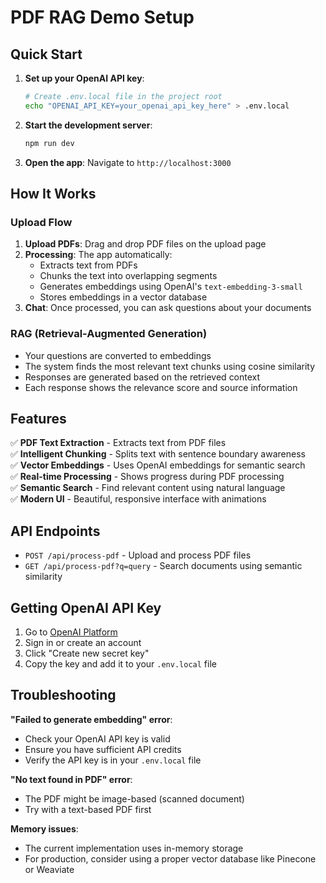 # PDF RAG Demo Setup

## Quick Start

1. **Set up your OpenAI API key**:

   ```bash
   # Create .env.local file in the project root
   echo "OPENAI_API_KEY=your_openai_api_key_here" > .env.local
   ```

2. **Start the development server**:

   ```bash
   npm run dev
   ```

3. **Open the app**:
   Navigate to `http://localhost:3000`

## How It Works

### Upload Flow

1. **Upload PDFs**: Drag and drop PDF files on the upload page
2. **Processing**: The app automatically:
   - Extracts text from PDFs
   - Chunks the text into overlapping segments
   - Generates embeddings using OpenAI's `text-embedding-3-small`
   - Stores embeddings in a vector database
3. **Chat**: Once processed, you can ask questions about your documents

### RAG (Retrieval-Augmented Generation)

- Your questions are converted to embeddings
- The system finds the most relevant text chunks using cosine similarity
- Responses are generated based on the retrieved context
- Each response shows the relevance score and source information

## Features

✅ **PDF Text Extraction** - Extracts text from PDF files  
✅ **Intelligent Chunking** - Splits text with sentence boundary awareness  
✅ **Vector Embeddings** - Uses OpenAI embeddings for semantic search  
✅ **Real-time Processing** - Shows progress during PDF processing  
✅ **Semantic Search** - Find relevant content using natural language  
✅ **Modern UI** - Beautiful, responsive interface with animations

## API Endpoints

- `POST /api/process-pdf` - Upload and process PDF files
- `GET /api/process-pdf?q=query` - Search documents using semantic similarity

## Getting OpenAI API Key

1. Go to [OpenAI Platform](https://platform.openai.com/api-keys)
2. Sign in or create an account
3. Click "Create new secret key"
4. Copy the key and add it to your `.env.local` file

## Troubleshooting

**"Failed to generate embedding" error**:

- Check your OpenAI API key is valid
- Ensure you have sufficient API credits
- Verify the API key is in your `.env.local` file

**"No text found in PDF" error**:

- The PDF might be image-based (scanned document)
- Try with a text-based PDF first

**Memory issues**:

- The current implementation uses in-memory storage
- For production, consider using a proper vector database like Pinecone or Weaviate

